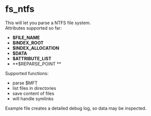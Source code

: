 # fs_ntfs
This will let you parse a NTFS file system.\
Attributes supported so far: 
 * **$FILE_NAME**
 * **$INDEX_ROOT**
 * **$INDEX_ALLOCATION**
 * **$DATA**
 * **$ATTRIBUTE_LIST**
 * **$REPARSE_POINT **

Supported functions: 
* parse $MFT
* list files in directories
* save content of files
* will handle symlinks

Example file creates a detailed debug log, so data may be inspected.
